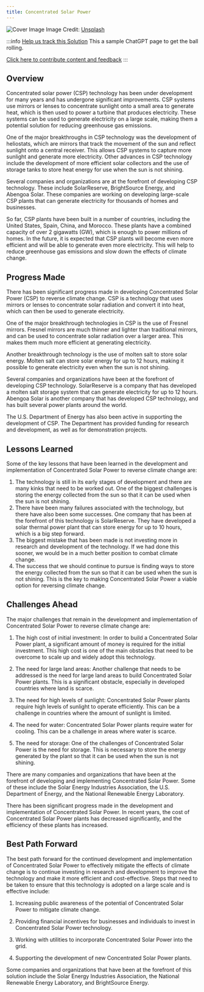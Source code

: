 ```yaml
---
title: Concentrated Solar Power
---
```


![Cover Image](https://images.unsplash.com/photo-1641959165241-9ba4a661ecb5?crop=entropy&cs=tinysrgb&fit=max&fm=jpg&ixid=Mnw0NDYzODh8MHwxfHNlYXJjaHwxfHxDb25jZW50cmF0ZWQlMjBTb2xhciUyMFBvd2VyfGVufDB8fHx8MTY4MzY1ODMzOQ&ixlib=rb-4.0.3&q=80&w=1080)
Image Credit: [Unsplash](https://unsplash.com/@darmau)

:::info [Help us track this Solution](contribute)
This a sample ChatGPT page to get the ball rolling.

[Click here to contribute content and feedback](contribute)
:::

## Overview

Concentrated solar power (CSP) technology has been under development for many years and has undergone significant improvements. CSP systems use mirrors or lenses to concentrate sunlight onto a small area to generate heat, which is then used to power a turbine that produces electricity. These systems can be used to generate electricity on a large scale, making them a potential solution for reducing greenhouse gas emissions.

One of the major breakthroughs in CSP technology was the development of heliostats, which are mirrors that track the movement of the sun and reflect sunlight onto a central receiver. This allows CSP systems to capture more sunlight and generate more electricity. Other advances in CSP technology include the development of more efficient solar collectors and the use of storage tanks to store heat energy for use when the sun is not shining.

Several companies and organizations are at the forefront of developing CSP technology. These include SolarReserve, BrightSource Energy, and Abengoa Solar. These companies are working on developing large-scale CSP plants that can generate electricity for thousands of homes and businesses.

So far, CSP plants have been built in a number of countries, including the United States, Spain, China, and Morocco. These plants have a combined capacity of over 2 gigawatts (GW), which is enough to power millions of homes. In the future, it is expected that CSP plants will become even more efficient and will be able to generate even more electricity. This will help to reduce greenhouse gas emissions and slow down the effects of climate change.

## Progress Made

There has been significant progress made in developing Concentrated Solar Power (CSP) to reverse climate change. CSP is a technology that uses mirrors or lenses to concentrate solar radiation and convert it into heat, which can then be used to generate electricity.

One of the major breakthrough technologies in CSP is the use of Fresnel mirrors. Fresnel mirrors are much thinner and lighter than traditional mirrors, and can be used to concentrate solar radiation over a larger area. This makes them much more efficient at generating electricity.

Another breakthrough technology is the use of molten salt to store solar energy. Molten salt can store solar energy for up to 12 hours, making it possible to generate electricity even when the sun is not shining.

Several companies and organizations have been at the forefront of developing CSP technology. SolarReserve is a company that has developed a molten salt storage system that can generate electricity for up to 12 hours. Abengoa Solar is another company that has developed CSP technology, and has built several power plants around the world.

The U.S. Department of Energy has also been active in supporting the development of CSP. The Department has provided funding for research and development, as well as for demonstration projects.

## Lessons Learned

Some of the key lessons that have been learned in the development and implementation of Concentrated Solar Power to reverse climate change are: 

1. The technology is still in its early stages of development and there are many kinks that need to be worked out. One of the biggest challenges is storing the energy collected from the sun so that it can be used when the sun is not shining. 
2. There have been many failures associated with the technology, but there have also been some successes. One company that has been at the forefront of this technology is SolarReserve. They have developed a solar thermal power plant that can store energy for up to 10 hours, which is a big step forward. 
3. The biggest mistake that has been made is not investing more in research and development of the technology. If we had done this sooner, we would be in a much better position to combat climate change. 
4. The success that we should continue to pursue is finding ways to store the energy collected from the sun so that it can be used when the sun is not shining. This is the key to making Concentrated Solar Power a viable option for reversing climate change.

## Challenges Ahead

The major challenges that remain in the development and implementation of Concentrated Solar Power to reverse climate change are:

1) The high cost of initial investment: In order to build a Concentrated Solar Power plant, a significant amount of money is required for the initial investment. This high cost is one of the main obstacles that need to be overcome to scale up and widely adopt this technology.

2) The need for large land areas: Another challenge that needs to be addressed is the need for large land areas to build Concentrated Solar Power plants. This is a significant obstacle, especially in developed countries where land is scarce.

3) The need for high levels of sunlight: Concentrated Solar Power plants require high levels of sunlight to operate efficiently. This can be a challenge in countries where the amount of sunlight is limited.

4) The need for water: Concentrated Solar Power plants require water for cooling. This can be a challenge in areas where water is scarce.

5) The need for storage: One of the challenges of Concentrated Solar Power is the need for storage. This is necessary to store the energy generated by the plant so that it can be used when the sun is not shining.

There are many companies and organizations that have been at the forefront of developing and implementing Concentrated Solar Power. Some of these include the Solar Energy Industries Association, the U.S. Department of Energy, and the National Renewable Energy Laboratory.

There has been significant progress made in the development and implementation of Concentrated Solar Power. In recent years, the cost of Concentrated Solar Power plants has decreased significantly, and the efficiency of these plants has increased.

## Best Path Forward

The best path forward for the continued development and implementation of Concentrated Solar Power to effectively mitigate the effects of climate change is to continue investing in research and development to improve the technology and make it more efficient and cost-effective. Steps that need to be taken to ensure that this technology is adopted on a large scale and is effective include:

1. Increasing public awareness of the potential of Concentrated Solar Power to mitigate climate change.

2. Providing financial incentives for businesses and individuals to invest in Concentrated Solar Power technology.

3. Working with utilities to incorporate Concentrated Solar Power into the grid.

4. Supporting the development of new Concentrated Solar Power plants.

Some companies and organizations that have been at the forefront of this solution include the Solar Energy Industries Association, the National Renewable Energy Laboratory, and BrightSource Energy.
